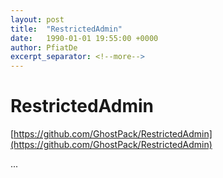 ```yaml
---
layout: post
title:  "RestrictedAdmin"
date:   1990-01-01 19:55:00 +0000
author: PfiatDe
excerpt_separator: <!--more-->
---
```


# RestrictedAdmin
[https://github.com/GhostPack/RestrictedAdmin](https://github.com/GhostPack/RestrictedAdmin)

...
<!--more-->
